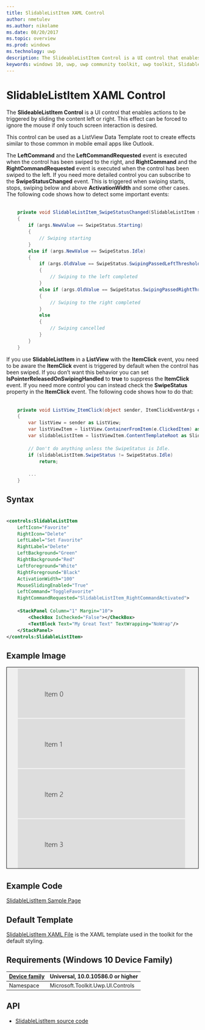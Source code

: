 ```yaml
---
title: SlidableListItem XAML Control
author: nmetulev
ms.author: nikolame
ms.date: 08/20/2017
ms.topic: overview
ms.prod: windows
ms.technology: uwp
description: The SlideableListItem Control is a UI control that enables actions to be triggered by sliding the content left or right.
keywords: windows 10, uwp, uwp community toolkit, uwp toolkit, SlidableListItem, XAML Control, xaml
---
```


# SlidableListItem XAML Control

The **SlideableListItem Control** is a UI control that enables actions to be triggered by sliding the content left or right. This effect can be forced to ignore the mouse if only touch screen interaction is desired.

This control can be used as a ListView Data Template root to create effects similar to those common in mobile email apps like Outlook.

The **LeftCommand** and the **LeftCommandRequested** event is executed when the control has been swiped to the right, and **RightCommand** and the **RightCommandRequested** event is executed when the control has been swiped to the left. If you need more detailed control you can subscribe to the **SwipeStatusChanged** event. This is triggered when swiping starts, stops, swiping below and above **ActivationWidth** and some other cases. The following code shows how to detect some important events:

```csharp

    private void SlidableListItem_SwipeStatusChanged(SlidableListItem sender, SwipeStatusChangedEventArgs args)
    {
        if (args.NewValue == SwipeStatus.Starting)
        {
            // Swiping starting
        }
        else if (args.NewValue == SwipeStatus.Idle)
        {
            if (args.OldValue == SwipeStatus.SwipingPassedLeftThreshold)
            {
                // Swiping to the left completed
            }
            else if (args.OldValue == SwipeStatus.SwipingPassedRightThreshold)
            {
                // Swiping to the right completed
            }
            else
            {
                // Swiping cancelled
            }
        }
    }

```

If you use **SlidableListItem** in a **ListView** with the **ItemClick** event, you need to be aware the **ItemClick** event is triggered by default when the control has been swiped. If you don’t want this behavior you can set **IsPointerReleasedOnSwipingHandled** to **true** to suppress the **ItemClick** event. If you need more control you can instead check the **SwipeStatus** property in the **ItemClick** event. The following code shows how to do that:

```csharp

    private void ListView_ItemClick(object sender, ItemClickEventArgs e)
    {
        var listView = sender as ListView;
        var listViewItem = listView.ContainerFromItem(e.ClickedItem) as ListViewItem;
        var slidableListItem = listViewItem.ContentTemplateRoot as SlidableListItem;

        // Don't do anything unless the SwipeStatus is Idle.
        if (slidableListItem.SwipeStatus != SwipeStatus.Idle)
            return;

        ...
    }

```

## Syntax

```xml

<controls:SlidableListItem
	LeftIcon="Favorite" 
	RightIcon="Delete" 
	LeftLabel="Set Favorite" 
	RightLabel="Delete"
	LeftBackground="Green" 
	RightBackground="Red"
	LeftForeground="White" 
	RightForeground="Black"
	ActivationWidth="100"
	MouseSlidingEnabled="True"
	LeftCommand="ToggleFavorite"
	RightCommandRequested="SlidableListItem_RightCommandActivated">
	
	<StackPanel Column="1" Margin="10">
		<CheckBox IsChecked="False"></CheckBox>
		<TextBlock Text="My Great Text" TextWrapping="NoWrap"/>            
	</StackPanel>
</controls:SlidableListItem> 

```

## Example Image

![SlidableListItem animation](../resources/images/Controls-SlidableListItem.gif "SlidableListItem")

## Example Code

[SlidableListItem Sample Page](https://github.com/Microsoft/UWPCommunityToolkit/tree/master/Microsoft.Toolkit.Uwp.SampleApp/SamplePages/SlidableListItem)

## Default Template 

[SlidableListItem XAML File](https://github.com/Microsoft/UWPCommunityToolkit/blob/master/Microsoft.Toolkit.Uwp.UI.Controls/SlidableListItem/SlidableListItem.xaml) is the XAML template used in the toolkit for the default styling.

## Requirements (Windows 10 Device Family)

| [Device family](http://go.microsoft.com/fwlink/p/?LinkID=526370) | Universal, 10.0.10586.0 or higher |
| --- | --- |
| Namespace | Microsoft.Toolkit.Uwp.UI.Controls |

## API

* [SlidableListItem source code](https://github.com/Microsoft/UWPCommunityToolkit/tree/master/Microsoft.Toolkit.Uwp.UI.Controls/SlidableListItem)

